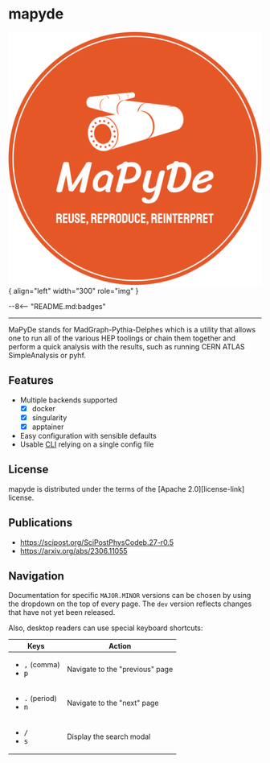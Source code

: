 # mapyde

![SCIPP logo](assets/images/logo.svg){ align="left" width="300" role="img" }

--8<-- "README.md:badges"

---

MaPyDe stands for MadGraph-Pythia-Delphes which is a utility that allows one to
run all of the various HEP toolings or chain them together and perform a quick
analysis with the results, such as running CERN ATLAS SimpleAnalysis or pyhf.

## Features

<!-- prettier-ignore-start -->

- Multiple backends supported
    - [x] docker
    - [x] singularity
    - [x] apptainer
- Easy configuration with sensible defaults
- Usable [CLI](cli/about.md) relying on a single config file

<!-- prettier-ignore-end -->

## License

mapyde is distributed under the terms of the [Apache 2.0][license-link] license.

## Publications

- https://scipost.org/SciPostPhysCodeb.27-r0.5
- https://arxiv.org/abs/2306.11055

## Navigation

Documentation for specific `MAJOR.MINOR` versions can be chosen by using the
dropdown on the top of every page. The `dev` version reflects changes that have
not yet been released.

Also, desktop readers can use special keyboard shortcuts:

| Keys                                                         | Action                          |
| ------------------------------------------------------------ | ------------------------------- |
| <ul><li><kbd>,</kbd> (comma)</li><li><kbd>p</kbd></li></ul>  | Navigate to the "previous" page |
| <ul><li><kbd>.</kbd> (period)</li><li><kbd>n</kbd></li></ul> | Navigate to the "next" page     |
| <ul><li><kbd>/</kbd></li><li><kbd>s</kbd></li></ul>          | Display the search modal        |
